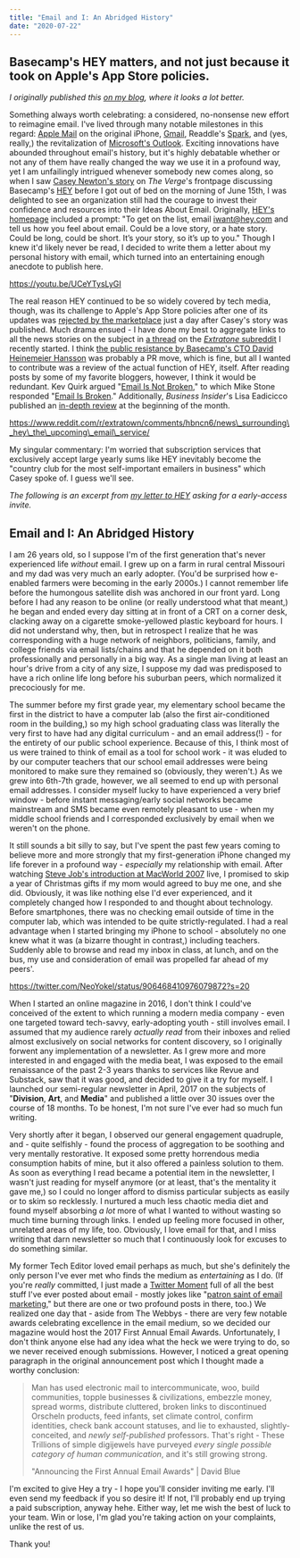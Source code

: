 ```yaml
---
title: "Email and I: An Abridged History"
date: "2020-07-22"
---
```


## Basecamp's HEY matters, and not just because it took on Apple's App Store policies.

_I originally published this [on my blog](https://bilge.world/hey-email-history), where it looks a lot better._

Something always worth celebrating: a considered, no-nonsense new effort to reimagine email. I've lived through many notable milestones in this regard: [Apple Mail](https://youtu.be/vN4U5FqrOdQ?t=2321) on the original iPhone, [Gmail](https://time.com/43263/gmail-10th-anniversary/), Readdle's [Spark](https://www.theverge.com/2015/5/29/8683775/spark-email-app-iphone-apple-watch), and (yes, really,) the revitalization of [Microsoft's Outlook](https://www.theverge.com/2018/9/4/17819636/microsoft-resdesigned-outlook-windows-web). Exciting innovations have abounded throughout email's history, but it's highly debatable whether or not any of them have really changed the way we use it in a profound way, yet I am unfailingly intrigued whenever somebody new comes along, so when I saw [Casey Newton's story](https://www.theverge.com/2020/6/15/21286466/hey-email-basecamp-price-availability-platforms-launch) on _The Verge_'s frontpage discussing Basecamp's [HEY](https://hey.com/) before I got out of bed on the morning of June 15th, I was delighted to see an organization still had the courage to invest their confidence and resources into their Ideas About Email. Originally, [HEY's homepage](http://web.archive.org/web/20200510220647/https://hey.com/) included a prompt: "To get on the list, email [iwant@hey.com](mailto:iwant@hey.com) and tell us how you feel about email. Could be a love story, or a hate story. Could be long, could be short. It’s your story, so it’s up to you." Though I knew it'd likely never be read, I decided to write them a letter about my personal history with email, which turned into an entertaining enough anecdote to publish here.

https://youtu.be/UCeYTysLyGI

The real reason HEY continued to be so widely covered by tech media, though, was its challenge to Apple's App Store policies after one of its updates was [rejected by the marketplace](https://www.protocol.com/hey-email-app-store-rejection) just a day after Casey's story was published. Much drama ensued - I have done my best to aggregate links to all the news stories on the subject in [a thread](https://www.reddit.com/r/extratown/comments/hbncn6/news_surrounding_hey_the_upcoming_email_service/) on the [_Extratone_ subreddit](https://www.reddit.com/r/extratown) I recently started. I think [the public resistance by Basecamp's CTO David Heinemeier Hansson](https://www.theverge.com/2020/6/16/21293419/hey-apple-rejection-ios-app-store-dhh-gangsters-antitrust) was probably a PR move, which is fine, but all I wanted to contribute was a review of the actual function of HEY, itself. After reading posts by some of my favorite bloggers, however, I think it would be redundant. Kev Quirk argued "[Email Is Not Broken](https://kevq.uk/email-is-not-broken/)," to which Mike Stone responded "[Email Is Broken](https://mikestone.me/email-is-broken)." Additionally, _Business Insider_'s Lisa Eadicicco published an [in-depth review](https://www.businessinsider.com/hey-email-app-review-basecamp-inbox-2020-7) at the beginning of the month.

https://www.reddit.com/r/extratown/comments/hbncn6/news\_surrounding\_hey\_the\_upcoming\_email\_service/

My singular commentary: I'm worried that subscription services that exclusively accept large yearly sums like HEY inevitably become the "country club for the most self-important emailers in business" which Casey spoke of. I guess we'll see.

_The following is an excerpt from [my letter to HEY](http://simp.ly/p/lw0h0R) asking for a early-access invite._

## Email and I: An Abridged History

I am 26 years old, so I suppose I'm of the first generation that's never experienced life _without_ email. I grew up on a farm in rural central Missouri and my dad was very much an early adopter. (You'd be surprised how e-enabled farmers were becoming in the early 2000s.) I cannot remember life before the humongous satellite dish was anchored in our front yard. Long before I had any reason to be online (or really understood what that meant,) he began and ended every day sitting at in front of a CRT on a corner desk, clacking away on a cigarette smoke-yellowed plastic keyboard for hours. I did not understand why, then, but in retrospect I realize that he was corresponding with a huge network of neighbors, politicians, family, and college friends via email lists/chains and that he depended on it both professionally and personally in a big way. As a single man living at least an hour's drive from a city of any size, I suppose my dad was predisposed to have a rich online life long before his suburban peers, which normalized it precociously for me.

The summer before my first grade year, my elementary school became the first in the district to have a computer lab (also the first air-conditioned room in the building,) so my high school graduating class was literally the very first to have had any digital curriculum - and an email address(!) - for the entirety of our public school experience. Because of this, I think most of us were trained to think of email as a tool for school work - it was eluded to by our computer teachers that our school email addresses were being monitored to make sure they remained so (obviously, they weren't.) As we grew into 6th-7th grade, however, we all seemed to end up with personal email addresses. I consider myself lucky to have experienced a very brief window - before instant messaging/early social networks became mainstream and SMS became even remotely pleasant to use - when my middle school friends and I corresponded exclusively by email when we weren't on the phone.

It still sounds a bit silly to say, but I've spent the past few years coming to believe more and more strongly that my first-generation iPhone changed my life forever in a profound way - _especially_ my relationship with email. After watching [Steve Job's introduction at MacWorld 2007](https://www.howtogeek.com/674796/how-to-archive-or-delete-a-facebook-group/) live, I promised to skip a year of Christmas gifts if my mom would agreed to buy me one, and she did. Obviously, it was like nothing else I'd ever experienced, and it completely changed how I responded to and thought about technology. Before smartphones, there was no checking email outside of time in the computer lab, which was intended to be quite strictly-regulated. I had a real advantage when I started bringing my iPhone to school - absolutely no one knew what it was (a bizarre thought in contrast,) including teachers. Suddenly able to browse and read my inbox in class, at lunch, and on the bus, my use and consideration of email was propelled far ahead of my peers'.

https://twitter.com/NeoYokel/status/906468410976079872?s=20

When I started an online magazine in 2016, I don't think I could've conceived of the extent to which running a modern media company - even one targeted toward tech-savvy, early-adopting youth - still involves email. I assumed that my audience rarely _actually read_ from their inboxes and relied almost exclusively on social networks for content discovery, so I originally forwent any implementation of a newsletter. As I grew more and more interested in and engaged with the media beat, I was exposed to the email renaissance of the past 2-3 years thanks to services like Revue and Substack, saw that it was good, and decided to give it a try for myself. I launched our semi-regular newsletter in April, 2017 on the subjects of "**Division**, **Art**, and **Media**" and published a little over 30 issues over the course of 18 months. To be honest, I'm not sure I've ever had so much fun writing.

Very shortly after it began, I observed our general engagement quadruple, and - quite selfishly - found the process of aggregation to be soothing and very mentally restorative. It exposed some pretty horrendous media consumption habits of mine, but it also offered a painless solution to them. As soon as everything I read became a potential item in the newsletter, I wasn't just reading for myself anymore (or at least, that's the mentality it gave me,) so I could no longer afford to dismiss particular subjects as easily or to skim so recklessly. I nurtured a much less chaotic media diet and found myself absorbing _a lot_ more of what I wanted to without wasting so much time burning through links. I ended up feeling more focused in other, unrelated areas of my life, too. Obviously, I love email for that, and I miss writing that darn newsletter so much that I continuously look for excuses to do something similar.

My former Tech Editor loved email perhaps as much, but she's definitely the only person I've ever met who finds the medium as _entertaining_ as I do. (If you're _really_ committed, I just made a [Twitter Moment](https://twitter.com/i/events/1272514574420500481?s=13) full of all the best stuff I've ever posted about email - mostly jokes like "[patron saint of email marketing](https://twitter.com/NeoYokel/status/921352650788130822)," but there are one or two profound posts in there, too.) We realized one day that - aside from The Webbys - there are very few notable awards celebrating excellence in the email medium, so we decided our magazine would host the 2017 First Annual Email Awards. Unfortunately, I don't think anyone else had any idea what the heck we were trying to do, so we never received enough submissions. However, I noticed a great opening paragraph in the original announcement post which I thought made a worthy conclusion:

> Man has used electronic mail to intercommunicate, woo, build communities, topple businesses & civilizations, embezzle money, spread worms, distribute cluttered, broken links to discontinued Orscheln products, feed infants, set climate control, confirm identities, check bank account statuses, and lie to exhausted, slightly-conceited, and _newly self-published_ professors. That's right - These Trillions of simple digijewels have purveyed _every single possible category of human communication_, and it's still growing strong.
> 
> "Announcing the First Annual Email Awards" | David Blue

I'm excited to give Hey a try - I hope you'll consider inviting me early. I'll even send my feedback if you so desire it! If not, I'll probably end up trying a paid subscription, anyway hehe. Either way, let me wish the best of luck to your team. Win or lose, I'm glad you're taking action on your complaints, unlike the rest of us.

Thank you!
